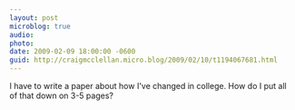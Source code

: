 ```yaml
---
layout: post
microblog: true
audio: 
photo: 
date: 2009-02-09 18:00:00 -0600
guid: http://craigmcclellan.micro.blog/2009/02/10/t1194067681.html
---
```

I have to write a paper about how I've changed in college.  How do I put all of that down on 3-5 pages?
